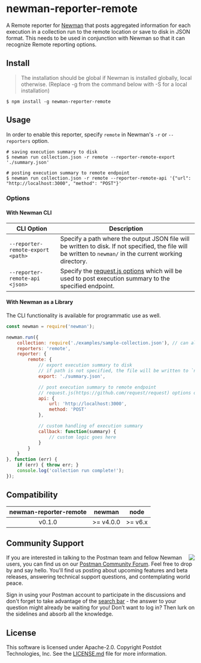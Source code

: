 # newman-reporter-remote
A Remote reporter for [Newman](https://github.com/postmanlabs/newman) that posts aggregated information for each execution
in a collection run to the remote location or save to disk in JSON format.
This needs to be used in conjunction with Newman so that it can recognize Remote reporting options.

## Install
> The installation should be global if Newman is installed globally, local otherwise. (Replace -g from the command below with -S for a local installation)

```console
$ npm install -g newman-reporter-remote
```

## Usage
In order to enable this reporter, specify `remote` in Newman's `-r` or `--reporters` option.

```console
# saving execution summary to disk
$ newman run collection.json -r remote --reporter-remote-export './summary.json'

# posting execution summary to remote endpoint
$ newman run collection.json -r remote --reporter-remote-api '{"url": "http://localhost:3000", "method": "POST"}'
```

### Options

#### With Newman CLI

| CLI Option  | Description       |
|-------------|-------------------|
| `--reporter-remote-export <path>` | Specify a path where the output JSON file will be written to disk. If not specified, the file will be written to `newman/` in the current working directory. |
| `--reporter-remote-api <json>` | Specify the [request.js options](https://github.com/request/request/#requestoptions-callback) which will be used to post execution summary to the specified endpoint. |

#### With Newman as a Library
The CLI functionality is available for programmatic use as well.

```javascript
const newman = require('newman');

newman.run({
    collection: require('./examples/sample-collection.json'), // can also provide a URL or path to a local JSON file.
    reporters: 'remote',
    reporter: {
        remote: {
            // export execution summary to disk
            // if path is not specified, the file will be written to `newman/` in the current working directory.
            export: './summary.json',

            // post execution summary to remote endpoint
            // request.js(https://github.com/request/request) options object
            api: {
                url: 'http://localhost:3000',
                method: 'POST'
            },

            // custom handling of execution summary
            callback: function(summary) {
                // custom logic goes here
            }
        }
    }
}, function (err) {
	if (err) { throw err; }
    console.log('collection run complete!');
});
```

## Compatibility

| **newman-reporter-remote** | **newman** | **node** |
|:--------------------------:|:----------:|:--------:|
|           v0.1.0           | >= v4.0.0  | >= v6.x  |

## Community Support

<img src="https://avatars1.githubusercontent.com/u/3220138?v=3&s=120" align="right" />
If you are interested in talking to the Postman team and fellow Newman users, you can find us on our <a href="https://community.getpostman.com">Postman Community Forum</a>. Feel free to drop by and say hello. You'll find us posting about upcoming features and beta releases, answering technical support questions, and contemplating world peace.

Sign in using your Postman account to participate in the discussions and don't forget to take advantage of the <a href="https://community.getpostman.com/search?q=newman">search bar</a> - the answer to your question might already be waiting for you! Don’t want to log in? Then lurk on the sidelines and absorb all the knowledge.

## License
This software is licensed under Apache-2.0. Copyright Postdot Technologies, Inc. See the [LICENSE.md](LICENSE.md) file for more information.
